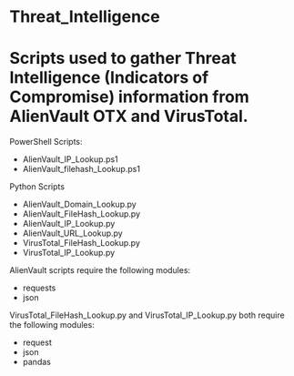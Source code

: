 # Threat_Intelligence

Scripts used to gather Threat Intelligence (Indicators of Compromise) information from AlienVault OTX and VirusTotal. 
=====================================================================================================================

PowerShell Scripts:
  + AlienVault_IP_Lookup.ps1
  + AlienVault_filehash_Lookup.ps1

Python Scripts
  + AlienVault_Domain_Lookup.py
  + AlienVault_FileHash_Lookup.py
  + AlienVault_IP_Lookup.py
  + AlienVault_URL_Lookup.py
  + VirusTotal_FileHash_Lookup.py
  + VirusTotal_IP_Lookup.py


AlienVault scripts require the following modules:
  + requests
  + json


VirusTotal_FileHash_Lookup.py and VirusTotal_IP_Lookup.py both require the following modules:
  + request
  + json
  + pandas
